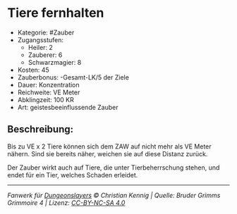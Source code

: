 # Tiere fernhalten

- Kategorie: #Zauber
- Zugangsstufen:
  - Heiler: 2
  - Zauberer: 6
  - Schwarzmagier: 8
- Kosten: 45
- Zauberbonus: -Gesamt-LK/5 der Ziele
- Dauer: Konzentration
- Reichweite: VE Meter
- Abklingzeit: 100 KR
- Art: geistesbeeinflussende Zauber

## Beschreibung:

Bis zu VE x 2 Tiere können sich dem ZAW auf nicht mehr als VE Meter nähern. Sind sie bereits näher, weichen sie auf diese Distanz zurück.

Der Zauber wirkt auch auf Tiere, die unter Tierbeherrschung stehen, und endet für ein Tier, welches Schaden erleidet.

---

_Fanwerk für [Dungeonslayers](https://www.dungeonslayers.net/) © Christian Kennig | Quelle: Bruder Grimms Grimmoire 4 | Lizenz: [CC-BY-NC-SA 4.0](https://creativecommons.org/licenses/by-nc-sa/4.0/deed.de)_
